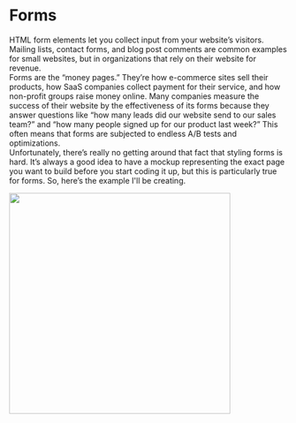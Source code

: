 # Forms

HTML form elements let you collect input from your website’s visitors. Mailing lists, contact forms, and blog post comments are common examples for small websites, but in organizations that rely on their website for revenue.
<br/>
Forms are the “money pages.” They’re how e-commerce sites sell their products, how SaaS companies collect payment for their service, and how non-profit groups raise money online. Many companies measure the success of their website by the effectiveness of its forms because they answer questions like “how many leads did our website send to our sales team?” and “how many people signed up for our product last week?” This often means that forms are subjected to endless A/B tests and optimizations.
<br/>
Unfortunately, there’s really no getting around that fact that styling forms is hard. It’s always a good idea to have a mockup representing the exact page you want to build before you start coding it up, but this is particularly true for forms. So, here’s the example I'll be creating.

<img src="https://www.internetingishard.com/html-and-css/forms/responsive-form-mockup-963e65.png" width="400px">
